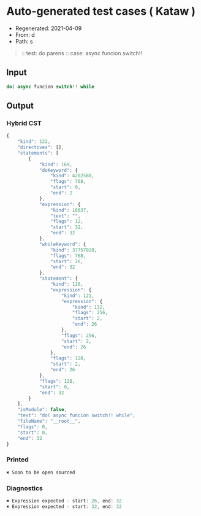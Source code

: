 # Auto-generated test cases ( Kataw )
- Regenerated: 2021-04-09
- From: d
- Path: s
> :: test: do parens
> :: case: async funcion switch!!
## Input

`````js
do( async funcion switch!! while
`````

## Output

### Hybrid CST

```javascript
{
    "kind": 122,
    "directives": [],
    "statements": [
        {
            "kind": 169,
            "doKeyword": {
                "kind": 4202580,
                "flags": 768,
                "start": 0,
                "end": 2
            },
            "expression": {
                "kind": 16637,
                "text": "",
                "flags": 12,
                "start": 32,
                "end": 32
            },
            "whileKeyword": {
                "kind": 37757028,
                "flags": 768,
                "start": 26,
                "end": 32
            },
            "statement": {
                "kind": 120,
                "expression": {
                    "kind": 121,
                    "expression": {
                        "kind": 132,
                        "flags": 256,
                        "start": 2,
                        "end": 26
                    },
                    "flags": 256,
                    "start": 2,
                    "end": 26
                },
                "flags": 128,
                "start": 2,
                "end": 26
            },
            "flags": 128,
            "start": 0,
            "end": 32
        }
    ],
    "isModule": false,
    "text": "do( async funcion switch!! while",
    "fileName": "__root__",
    "flags": 0,
    "start": 0,
    "end": 32
}
```

### Printed

```javascript
✖ Soon to be open sourced
```

### Diagnostics

```javascript
✖ Expression expected - start: 26, end: 32
✖ Expression expected - start: 32, end: 32

```


